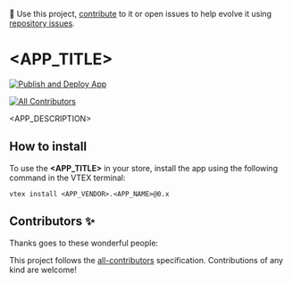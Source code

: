📢 Use this project, [contribute](https://github.com/cubos-vtex/<APP_NAME>) to it or open issues to help evolve it using [repository issues](https://github.com/cubos-vtex/<APP_NAME>/issues).

# <APP_TITLE>

[![Publish and Deploy App](https://github.com/cubos-vtex/<APP_NAME>/actions/workflows/publish-and-deploy.yml/badge.svg)](https://github.com/cubos-vtex/<APP_NAME>/actions/workflows/publish-and-deploy.yml)

<!-- DOCS-IGNORE:start -->
<!-- ALL-CONTRIBUTORS-BADGE:START - Do not remove or modify this section -->
[![All Contributors](https://img.shields.io/badge/all_contributors-0-orange.svg?style=flat-square)](#contributors-)
<!-- ALL-CONTRIBUTORS-BADGE:END -->
<!-- DOCS-IGNORE:end -->

<APP_DESCRIPTION>

## How to install

To use the **<APP_TITLE>** in your store, install the app using the following command in the VTEX terminal:

```shell
vtex install <APP_VENDOR>.<APP_NAME>@0.x
````

<!-- DOCS-IGNORE:start -->

## Contributors ✨

Thanks goes to these wonderful people:

<!-- ALL-CONTRIBUTORS-LIST:START - Do not remove or modify this section -->
<!-- prettier-ignore-start -->
<!-- markdownlint-disable -->
<!-- markdownlint-restore -->
<!-- prettier-ignore-end -->
<!-- ALL-CONTRIBUTORS-LIST:END -->

This project follows the [all-contributors](https://github.com/all-contributors/all-contributors) specification. Contributions of any kind are welcome!